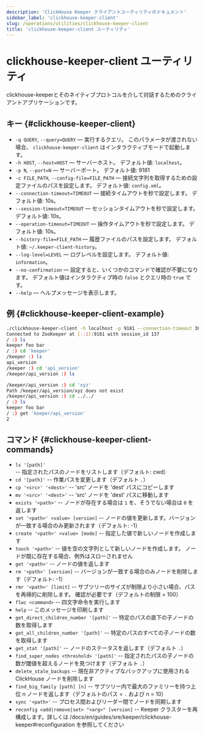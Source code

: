 ```yaml
---
description: 'ClickHouse Keeper クライアントユーティリティのドキュメント'
sidebar_label: 'clickhouse-keeper-client'
slug: /operations/utilities/clickhouse-keeper-client
title: 'clickhouse-keeper-client ユーティリティ'
---
```



# clickhouse-keeper-client ユーティリティ

clickhouse-keeperとそのネイティブプロトコルを介して対話するためのクライアントアプリケーションです。

## キー {#clickhouse-keeper-client}

-   `-q QUERY`, `--query=QUERY` — 実行するクエリ。 このパラメータが渡されない場合、 `clickhouse-keeper-client` はインタラクティブモードで起動します。
-   `-h HOST`, `--host=HOST` — サーバーホスト。 デフォルト値: `localhost`。
-   `-p N`, `--port=N` — サーバーポート。 デフォルト値: 9181
-   `-c FILE_PATH`, `--config-file=FILE_PATH` — 接続文字列を取得するための設定ファイルのパスを設定します。 デフォルト値: `config.xml`。
-   `--connection-timeout=TIMEOUT` — 接続タイムアウトを秒で設定します。 デフォルト値: 10s。
-   `--session-timeout=TIMEOUT` — セッションタイムアウトを秒で設定します。 デフォルト値: 10s。
-   `--operation-timeout=TIMEOUT` — 操作タイムアウトを秒で設定します。 デフォルト値: 10s。
-   `--history-file=FILE_PATH` — 履歴ファイルのパスを設定します。 デフォルト値: `~/.keeper-client-history`。
-   `--log-level=LEVEL` — ログレベルを設定します。 デフォルト値: `information`。
-   `--no-confirmation` — 設定すると、いくつかのコマンドで確認が不要になります。 デフォルト値はインタラクティブ時の `false` とクエリ時の `true` です。
-   `--help` — ヘルプメッセージを表示します。

## 例 {#clickhouse-keeper-client-example}

```bash
./clickhouse-keeper-client -h localhost -p 9181 --connection-timeout 30 --session-timeout 30 --operation-timeout 30
Connected to ZooKeeper at [::1]:9181 with session_id 137
/ :) ls
keeper foo bar
/ :) cd 'keeper'
/keeper :) ls
api_version
/keeper :) cd 'api_version'
/keeper/api_version :) ls

/keeper/api_version :) cd 'xyz'
Path /keeper/api_version/xyz does not exist
/keeper/api_version :) cd ../../
/ :) ls
keeper foo bar
/ :) get 'keeper/api_version'
2
```

## コマンド {#clickhouse-keeper-client-commands}

-   `ls '[path]'` -- 指定されたパスのノードをリストします（デフォルト: cwd）
-   `cd '[path]'` -- 作業パスを変更します（デフォルト `.`）
-   `cp '<src>' '<dest>'`  -- 'src' ノードを 'dest' パスにコピーします
-   `mv '<src>' '<dest>'`  -- 'src' ノードを 'dest' パスに移動します
-   `exists '<path>'` -- ノードが存在する場合は `1` を、そうでない場合は `0` を返します
-   `set '<path>' <value> [version]` -- ノードの値を更新します。バージョンが一致する場合のみ更新されます（デフォルト: -1）
-   `create '<path>' <value> [mode]` -- 指定した値で新しいノードを作成します
-   `touch '<path>'` -- 値を空の文字列として新しいノードを作成します。 ノードが既に存在する場合、例外はスローされません
-   `get '<path>'` -- ノードの値を返します
-   `rm '<path>' [version]` -- バージョンが一致する場合のみノードを削除します（デフォルト: -1）
-   `rmr '<path>' [limit]` -- サブツリーのサイズが制限より小さい場合、パスを再帰的に削除します。 確認が必要です（デフォルトの制限 = 100）
-   `flwc <command>` -- 四文字命令を実行します
-   `help` -- このメッセージを印刷します
-   `get_direct_children_number '[path]'` -- 特定のパスの直下の子ノードの数を取得します
-   `get_all_children_number '[path]'` -- 特定のパスのすべての子ノードの数を取得します
-   `get_stat '[path]'` -- ノードのステータスを返します（デフォルト `.`）
-   `find_super_nodes <threshold> '[path]'` -- 指定されたパスの子ノードの数が閾値を超えるノードを見つけます（デフォルト `.`）
-   `delete_stale_backups` -- 現在非アクティブなバックアップに使用される ClickHouse ノードを削除します
-   `find_big_family [path] [n]` -- サブツリー内で最大のファミリーを持つ上位 n ノードを返します（デフォルトのパス = `.` および n = 10）
-   `sync '<path>'` -- プロセス間およびリーダー間でノードを同期します
-   `reconfig <add|remove|set> "<arg>" [version]` -- Keeper クラスターを再構成します。詳しくは /docs/en/guides/sre/keeper/clickhouse-keeper#reconfiguration を参照してください
